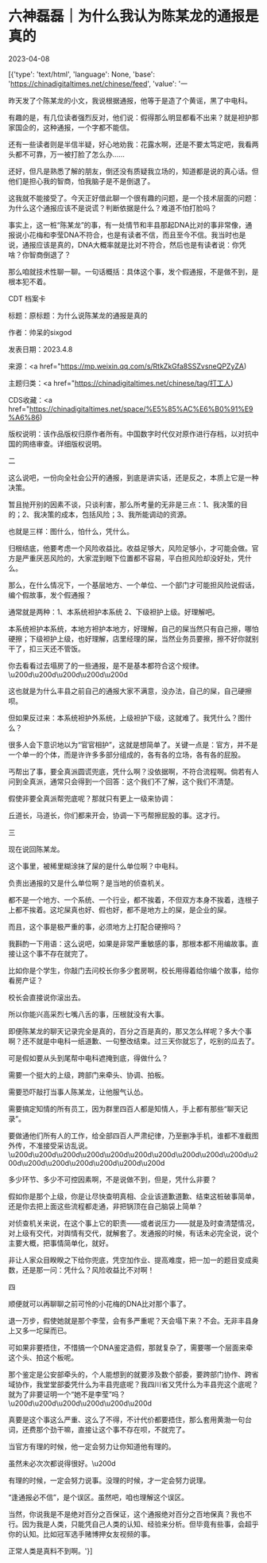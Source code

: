 # 六神磊磊｜为什么我认为陈某龙的通报是真的

2023-04-08

[{'type': 'text/html', 'language': None, 'base': 'https://chinadigitaltimes.net/chinese/feed', 'value': '一

昨天发了个陈某龙的小文，我说根据通报，他等于是造了个黄谣，黑了中电科。

有趣的是，有几位读者强烈反对，他们说：假得那么明显都看不出来？就是袒护那家国企的，这种通报，一个字都不能信。

还有一些读者则是半信半疑，好心地劝我：花露水啊，还是不要太笃定吧，我看两头都不可靠，万一被打脸了怎么办……

还好，但凡是熟悉了解的朋友，倒还没有质疑我立场的，知道都是说的真心话。但他们是担心我的智商，怕我脑子是不是倒退了。

这我就不能接受了。今天正好借此聊一个很有趣的问题，是一个技术层面的问题：为什么这个通报应该不是说谎？判断依据是什么？难道不怕打脸吗？

事实上，这一桩“陈某龙”的事，有一处情节和丰县那起DNA比对的事非常像，通报说小花梅和李莹DNA不符合，也是有读者不信，而且至今不信。我当时也是说，通报应该是真的，DNA大概率就是比对不符合，然后也是有读者说：你凭啥？你智商倒退了？

那么咱就技术性聊一聊。一句话概括：具体这个事，发个假通报，不是做不到，是根本犯不着。



CDT 档案卡

标题：原标题：为什么说陈某龙的通报是真的

作者：帅呆的sixgod

发表日期：2023.4.8

来源：<a href="https://mp.weixin.qq.com/s/RtkZkGfa8SSZvsneQPZyZA)

主题归类：<a href="https://chinadigitaltimes.net/chinese/tag/打工人)

CDS收藏：<a href="https://chinadigitaltimes.net/space/%E5%85%AC%E6%B0%91%E9%A6%86)

版权说明：该作品版权归原作者所有。中国数字时代仅对原作进行存档，以对抗中国的网络审查。详细版权说明。





二

这么说吧，一份向全社会公开的通报，到底是讲实话，还是反之，本质上它是一种决策。

暂且抛开别的因素不谈，只谈利害，那么所考量的无非是三点：1、我决策的目的；2、我决策的成本，包括风险；3、我所能调动的资源。

也就是三样：图什么，怕什么，凭什么。

归根结底，他要考虑一个风险收益比。收益足够大，风险足够小，才可能会做。官方是严重厌恶风险的，大家混到眼下位置都不容易，平白担风险却没好处，凭什么。

那么，在什么情况下，一个基层地方、一个单位、一个部门才可能担风险说假话，编个假故事，发个假通报？

通常就是两种：1、本系统袒护本系统 2、下级袒护上级。好理解吧。

本系统袒护本系统，本地方袒护本地方，好理解，自己的屎当然只有自己擦，哪怕硬擦；下级袒护上级，也好理解，店里经理的屎，当然业务员要擦，擦不好你就别干了，扣三天还不管饭。

你去看看过去塌房了的一些通报，是不是基本都符合这个规律。\u200d\u200d\u200d\u200d\u200d

这也就是为什么丰县之前自己的通报大家不满意，没办法，自己的屎，自己硬擦呗。

但如果反过来：本系统袒护外系统，上级袒护下级，这就难了。我凭什么？图什么？

很多人会下意识地以为“官官相护”，这就是想简单了。关键一点是：官方，并不是一个单一的个体，而是许许多多部分组成的，各有各的立场，各有各的屁股。

丐帮出了事，要全真派圆谎兜底，凭什么啊？没依据啊，不符合流程啊。倘若有人问到全真派，通常只会得到一个回答：这个我们不了解，这个我们不清楚。

假使非要全真派帮兜底呢？那就只有更上一级来协调：

丘道长，马道长，你们都来开会，协调一下丐帮擦屁股的事。这才行。

三

现在说回陈某龙。

这个事里，被稀里糊涂抹了屎的是什么单位啊？中电科。

负责出通报的又是什么单位啊？是当地的侦查机关。

都不是一个地方、一个系统、一个行业，都不挨着，不但双方本身不挨着，连根子上都不挨着。这坨屎真也好、假也好，都不是地方上的屎，是企业的屎。

而且，这个事是极严重的事，必须地方上打配合硬擦吗？

我斟酌一下用语：这么说吧，如果是非常严重敏感的事，那根本都不用编故事。直接让这个事不存在就完了。

比如你是个学生，你敲门去问校长你多少套房啊，校长用得着给你编个故事，给你看房产证？

校长会直接说你滚出去。

所以你能兴高采烈七嘴八舌的事，压根就没有大事。

即便陈某龙的聊天记录完全是真的，百分之百是真的，那又怎么样呢？多大个事啊？还不就是中电科一纸道歉、一句整改结束。过三天你就忘了，吃别的瓜去了。

可是假如要从头到尾帮中电科遮掩到底，得做什么？

需要一个挺大的上级，跨部门来牵头、协调、拍板。

需要恐吓敲打当事人陈某龙，让他服气认怂。

需要搞定知情的所有员工，因为群里四百人都是知情人，手上都有那些“聊天记录”。

要做通他们所有人的工作，给全部四百人严肃纪律，乃至删净手机，谁都不准截图外传，不准接受采访乱说。\u200d\u200d\u200d\u200d\u200d\u200d\u200d\u200d\u200d\u200d\u200d\u200d\u200d\u200d\u200d\u200d\u200d

多少环节、多少不可控因素啊，不是说做不到，但是，凭什么非要？

假如你是那个上级，你是让尽快查明真相、企业该道歉道歉、结束这桩破事简单，还是你去把上面这些流程都走通，非把锅顶在自己脑袋上简单？

对侦查机关来说，在这个事上它的职责——或者说压力——就是及时查清楚情况，对上级有交代，对舆情有交代，就解套了。发通报的时候，有话未必完全说，说个主要大概，把事情简单化，就好。

非让人家众目睽睽之下给你兜底，凭空加作业、提高难度，把一加一的题目变成奥数，还是那一问：凭什么？风险收益比不对啊！

四

顺便就可以再聊聊之前可怜的小花梅的DNA比对那个事了。

退一万步，假使她就是那个李莹，会有多严重呢？天会塌下来？不会。无非丰县身上又多一坨屎而已。

可如果非要捂住，不惜搞一个DNA鉴定造假，那就复杂了，需要哪一个层面来牵这个头、拍这个板呢。

那个鉴定是公安部牵头的，个人能想到的就要涉及数个部委，要跨部门协作、跨省域协作，我堂堂部委凭什么为丰县兜底呢？我四川省又凭什么为丰县兜这个底呢？就为了非要证明一个“她不是李莹”吗？\u200d\u200d\u200d\u200d\u200d\u200d

真要是这个事这么严重、这么了不得，不计代价都要捂住，那么套用黄渤一句台词，还费那个劲干嘛，直接让这个事不存在呗，不就完了。

当官方有理的时候，他一定会努力让你知道他有理的。

虽然未必次次都说得很好。\u200d

有理的时候，一定会努力说事。没理的时候，才一定会努力说理。

“逢通报必不信”，是个误区。虽然吧，咱也理解这个误区。

当然，你说我是不是绝对百分之百保证，这个通报绝对百分之百地保真？我也不行。因为我是人类，只能凭自己人类的认知、经验来分析。但毕竟有些事，会超乎你的认知。比如冠军选手赌博押女友视频的事。

正常人类是真料不到啊。'}]
